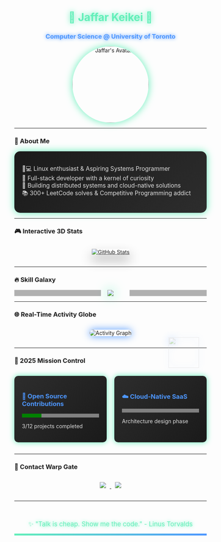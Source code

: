 <div align="center">
  <h1 style="color: #62EFB9; text-shadow: 0 0 15px #62EFB9;">🚀 Jaffar Keikei 🚀</h1>
  <h3 style="color: #4D96FF; text-shadow: 0 0 10px #4D96FF;">Computer Science @ University of Toronto</h3>
  <img src="https://avatars.githubusercontent.com/u/61355293?v=4" alt="Jaffar's Avatar" width="200" style="border-radius:50%; box-shadow: 0 0 20px #62EFB9; transition: transform 0.3s ease-in-out;" onmouseover="this.style.transform='rotate(360deg)'" onmouseout="this.style.transform='rotate(0deg)'"/>
</div>

---

### 🌌 About Me
<div style="background: linear-gradient(135deg, #1a1a1a, #2d2d2d); padding: 20px; border-radius: 15px; box-shadow: 0 0 20px #62EFB9;">
  <p style="color: #E0E0E0; font-size: 1.1em;">
    👨💻 Linux enthusiast & Aspiring Systems Programmer <br>
    🧠 Full-stack developer with a kernel of curiosity <br>
    🚀 Building distributed systems and cloud-native solutions <br>
    📚 300+ LeetCode solves & Competitive Programming addict
  </p>
</div>

---

### 🎮 Interactive 3D Stats
<div align="center" style="margin: 30px 0;">
  <a href="https://github.com/jaffarkeikei">
    <img src="https://github-readme-stats.vercel.app/api?username=jaffarkeikei&show_icons=true&theme=radical&card_width=600&hide_border=true" alt="GitHub Stats" style="transform: perspective(1000px) rotateX(20deg); transition: 0.5s; box-shadow: 0 15px 30px rgba(0,0,0,0.3);" onmouseover="this.style.transform='perspective(1000px) rotateX(0deg) scale(1.05)'" onmouseout="this.style.transform='perspective(1000px) rotateX(20deg)'"/>
  </a>
</div>

---

### 🔥 Skill Galaxy
<div align="center" style="position: relative;">
  <img src="https://skillicons.dev/icons?i=python,c,java,js,aws,linux,docker,git" style="filter: drop-shadow(0 0 15px #62EFB9);"/>
  <div style="position: absolute; top: 0; left: 0; width: 100%; height: 100%; background: radial-gradient(circle, transparent 20%, #000000 20%), radial-gradient(circle, transparent 20%, #000000 20%) 25px 25px; opacity: 0.3;"></div>
</div>

---

### 🌐 Real-Time Activity Globe
<div align="center" style="margin: 30px 0; position: relative;">
  <img src="https://github-readme-streak-stats.herokuapp.com/?user=jaffarkeikei&theme=radical" alt="Activity Graph" style="border-radius: 10px; box-shadow: 0 0 20px #4D96FF;"/>
  <img src="https://cdn.jsdelivr.net/gh/devicons/devicon@latest/icons/linux/linux-original.svg" style="position: absolute; top: 20px; right: 20px; width: 80px; opacity: 0.3; filter: drop-shadow(0 0 10px #4D96FF);"/>
</div>

---

### 🎯 2025 Mission Control
<div style="display: grid; grid-template-columns: repeat(2, 1fr); gap: 20px; margin: 30px 0;">
  <div style="background: linear-gradient(135deg, #2d2d2d, #1a1a1a); padding: 20px; border-radius: 10px; box-shadow: 0 0 15px #62EFB9;">
    <h3 style="color: #4D96FF;">🚀 Open Source Contributions</h3>
    <progress value="3" max="12" style="width: 100%; height: 10px; background: #333; border-radius: 5px;"></progress>
    <p style="color: #E0E0E0;">3/12 projects completed</p>
  </div>
  <div style="background: linear-gradient(135deg, #2d2d2d, #1a1a1a); padding: 20px; border-radius: 10px; box-shadow: 0 0 15px #62EFB9;">
    <h3 style="color: #4D96FF;">☁️ Cloud-Native SaaS</h3>
    <progress value="0" max="1" style="width: 100%; height: 10px; background: #333; border-radius: 5px;"></progress>
    <p style="color: #E0E0E0;">Architecture design phase</p>
  </div>
</div>

---

### 📡 Contact Warp Gate
<div align="center" style="margin: 30px 0;">
  <a href="https://linkedin.com/in/jaffarkeikei">
    <img src="https://img.shields.io/badge/LinkedIn-0077B5?style=for-the-badge&logo=linkedin&logoColor=white" style="margin: 0 10px; transform: scale(1); transition: 0.3s;" onmouseover="this.style.transform='scale(1.1)'" onmouseout="this.style.transform='scale(1)'"/>
  </a>
  <a href="https://jaffar.super.site/">
    <img src="https://img.shields.io/badge/Portfolio-000000?style=for-the-badge&logo=about.me&logoColor=white" style="margin: 0 10px; transform: scale(1); transition: 0.3s;" onmouseover="this.style.transform='scale(1.1)'" onmouseout="this.style.transform='scale(1)'"/>
  </a>
</div>

---

<div align="center" style="position: relative; margin-top: 50px;">
  <p style="color: #62EFB9; font-size: 1.2em; text-shadow: 0 0 10px #62EFB9;">✨ "Talk is cheap. Show me the code." - Linus Torvalds</p>
  <div style="position: absolute; bottom: -20px; left: 0; width: 100%; height: 5px; background: linear-gradient(90deg, #62EFB9, #4D96FF);"></div>
</div>